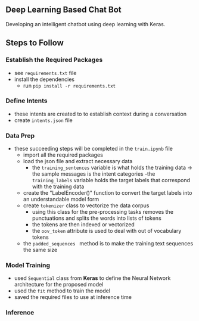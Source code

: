 ## Deep Learning Based Chat Bot
Developing an intelligent chatbot using deep learning with Keras. 

## Steps to Follow
### Establish the Required Packages
- see `requirements.txt` file
- install the dependencies 
    - run `pip install -r requirements.txt`

### Define Intents
- these intents are created to to establish context during a conversation
- create `intents.json` file

### Data Prep
- these succeeding steps will be completed in the `train.ipynb` file
    - import all the required packages
    - load the json file and extract necessary data
        - the `training_sentences` variable is what holds the training data -> the sample messages is the intent categories
        -the `training_labels` variable holds the target labels that correspond with the training data
    - create the "LabelEncoder()" function to convert the target labels into an understandable model form
    - create `tokenizer` class to vectorize the data corpus 
        - using this class for the pre-processing tasks removes the punctuations and splits the words into lists of tokens
        - the tokens are then indexed or vectorized
        - the `oov_token` attribute is used to deal with out of vocabulary tokens
    - the  `padded_sequences ` method is to make the training text sequences the same size

### Model Training
- used `Sequential` class from __Keras__ to define the Neural Network architecture for the proposed model
- used the `fit` method to train the model
- saved the required files to use at inference time

### Inference


